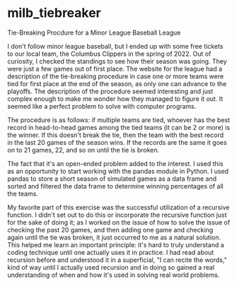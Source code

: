 # milb_tiebreaker
Tie-Breaking Procdure for a Minor League Baseball League

I don't follow minor league baseball, but I ended up with some free tickets to our local team, the Columbus Clippers in the spring of 2022. Out of curiosity, I checked the standings to see how their season was going. They were just a few games out of first place. The website for the league had a description of the tie-breaking procedure in case one or more teams were tied for first place at the end of the season, as only one can advance to the playoffs. The description of the procedure seemed interesting and just complex enough to make me wonder how they managed to figure it out. It seemed like a perfect problem to solve with computer programs.

The procedure is as follows: if multiple teams are tied, whoever has the best record in head-to-head games among the tied teams (it can be 2 or more) is the winner. If this doesn't break the tie, then the team with the best record in the last 20 games of the season wins. If the records are the same it goes on to 21 games, 22, and so on until the tie is broken.

The fact that it's an open-ended problem added to the interest. I used this as an opportunity to start working with the pandas module in Python. I used pandas to store a short season of simulated games as a data frame and sorted and filtered the data frame to determine winning percentages of all the teams. 

My favorite part of this exercise was the successful utilization of a recursive function. I didn't set out to do this or incorporate the recursive function just for the sake of doing it; as I worked on the issue of how to solve the issue of checking the past 20 games, and then adding one game and checking again until the tie was broken, it just occurred to me as a natural solution. This helped me learn an important principle: it's hard to truly understand a coding technique until one actually uses it in practice. I had read about recursion before and understood it in a superficial, "I can recite the words," kind of way until I actually used recursion and in doing so gained a real understanding of when and how it's used in solving real world problems.

